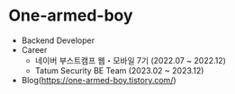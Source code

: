 # One-armed-boy
- Backend Developer
- Career
  - 네이버 부스트캠프 웹・모바일 7기 (2022.07 ~ 2022.12)
  - Tatum Security BE Team (2023.02 ~ 2023.12)
- Blog(https://one-armed-boy.tistory.com/)

